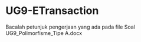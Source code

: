 # UG9-ETransaction
Bacalah petunjuk pengerjaan yang ada pada file Soal UG9_Polimorfisme_Tipe A.docx
